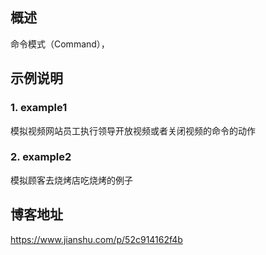 ## 概述 

命令模式（Command），

## 示例说明

### 1. example1
模拟视频网站员工执行领导开放视频或者关闭视频的命令的动作


### 2. example2 
模拟顾客去烧烤店吃烧烤的例子


## 博客地址 
https://www.jianshu.com/p/52c914162f4b



